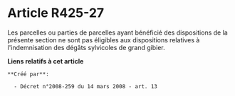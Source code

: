 # Article R425-27

Les parcelles ou parties de parcelles ayant bénéficié des dispositions de la présente section ne sont pas éligibles aux
dispositions relatives à l'indemnisation des dégâts sylvicoles de grand gibier.

**Liens relatifs à cet article**

	**Créé par**:

	  - Décret n°2008-259 du 14 mars 2008 - art. 13
